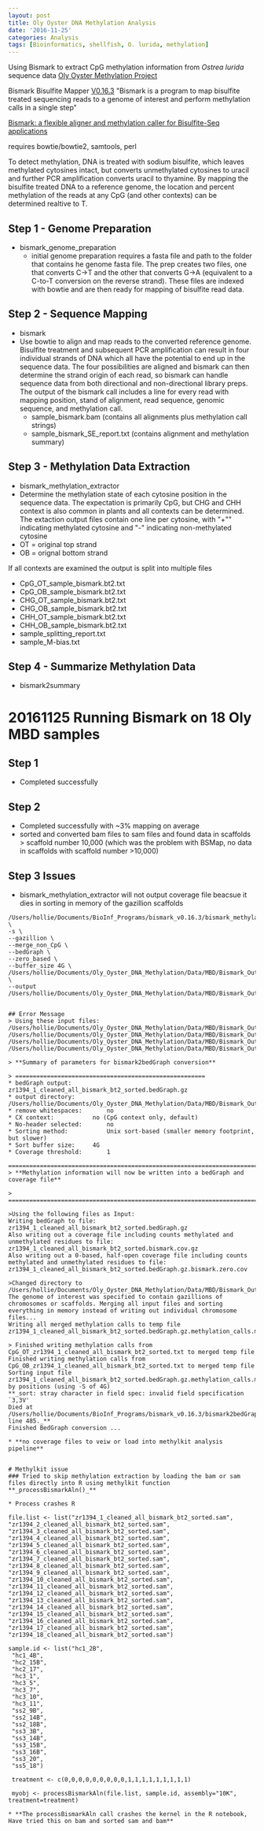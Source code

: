 ```yaml
---
layout: post
title: Oly Oyster DNA Methylation Analysis
date: '2016-11-25'
categories: Analysis
tags: [Bioinformatics, shellfish, O. lurida, methylation]
---
```



Using Bismark to extract CpG methylation information from _Ostrea lurida_ sequence data [Oly Oyster Methylation Project](https://github.com/hputnam/Oly_Oyster_DNA_Methylation)

Bismark Bisulfite Mapper [V0.16.3](https://rawgit.com/FelixKrueger/Bismark/master/Docs/Bismark_User_Guide.html) "Bismark is a program to map bisulfite treated sequencing reads to a genome of interest and perform methylation calls in a single step"

[Bismark: a flexible aligner and methylation caller for Bisulfite-Seq applications](https://www.ncbi.nlm.nih.gov/pubmed/21493656)

requires bowtie/bowtie2, samtools, perl

To detect methylation, DNA is treated with sodium bisulfite, which leaves methylated cytosines intact, but converts unmethylated cytosines to uracil and further PCR amplification converts uracil to thyamine.  By mapping the bisulfite treated DNA to a reference genome, the location and percent methylation of the reads at any CpG (and other contexts) can be determined realtive to T.

## Step 1 - Genome Preparation

* bismark_genome_preparation
	* initial genome preparation requires a fasta file and path to the folder that contains he genome fasta file.  The prep creates two files, one that converts C->T  and the other that converts G->A (equivalent to a C-to-T conversion on the reverse strand). These files are indexed with bowtie and are then ready for mapping of bisulfite read data.

## Step 2 - Sequence Mapping

* bismark
* 	Use bowtie to align and map reads to the converted reference genome. Bisulfite treatment and subsequent PCR amplification can result in four individual strands of DNA which all have the potential to end up in the sequence data. The four possibilities are aligned and bismark can then determine the strand origin of each read, so bismark can handle sequence data from both directional and non-directional library preps. The output of the bismark call includes  a line for every read with mapping position, stand of alignment, read sequence, genomic sequence, and methylation call.
	* sample_bismark.bam (contains all alignments plus methylation call strings) 
	* sample_bismark_SE_report.txt (contains alignment and methylation summary)

	
## Step 3 - Methylation Data Extraction

* bismark_methylation_extractor
* Determine the methylation state of each cytosine position in the sequence data. The expectation is primarily CpG, but CHG and CHH context is also common in plants and all contexts can be determined. The extaction output files contain one line per cytosine, with "+"" indicating methylated cytosine and "-" indicating non-methylated cytosine
* OT = original top strand
* OB = orignal bottom strand

If all contexts are examined the output is split into multiple files * CpG_OT_sample_bismark.bt2.txt* CpG_OB_sample_bismark.bt2.txt* CHG_OT_sample_bismark.bt2.txt* CHG_OB_sample_bismark.bt2.txt* CHH_OT_sample_bismark.bt2.txt* CHH_OB_sample_bismark.bt2.txt* sample_splitting_report.txt* sample_M-bias.txt
## Step 4 - Summarize Methylation Data
* bismark2summary


# 20161125 Running Bismark on 18 Oly MBD samples

## Step 1 

* Completed successfully

## Step 2 

* Completed successfully with ~3% mapping on average
* sorted and converted bam files to sam files and found data in scaffolds > scaffold number 10,000 (which was the problem with BSMap, no data in scaffolds with scaffold number >10,000)
## Step 3 Issues
* bismark_methylation_extractor will not output coverage file beacsue it dies in sorting in memory of the gazillion scaffolds
```%%bash
/Users/hollie/Documents/BioInf_Programs/bismark_v0.16.3/bismark_methylation_extractor \
-s \
--gazillion \
--merge_non_CpG \
--bedGraph \
--zero_based \
--buffer_size 4G \
/Users/hollie/Documents/Oly_Oyster_DNA_Methylation/Data/MBD/Bismark_Output/zr1394_1_cleaned_all_bismark_bt2_sorted.bam \
--output /Users/hollie/Documents/Oly_Oyster_DNA_Methylation/Data/MBD/Bismark_Output/Methy_extract_sorted```


## Error Message
> Using these input files: /Users/hollie/Documents/Oly_Oyster_DNA_Methylation/Data/MBD/Bismark_Output/Methy_extract_sorted/CpG_OT_zr1394_1_cleaned_all_bismark_bt2_sorted.txt /Users/hollie/Documents/Oly_Oyster_DNA_Methylation/Data/MBD/Bismark_Output/Methy_extract_sorted/CpG_OB_zr1394_1_cleaned_all_bismark_bt2_sorted.txt /Users/hollie/Documents/Oly_Oyster_DNA_Methylation/Data/MBD/Bismark_Output/Methy_extract_sorted/Non_CpG_OT_zr1394_1_cleaned_all_bismark_bt2_sorted.txt /Users/hollie/Documents/Oly_Oyster_DNA_Methylation/Data/MBD/Bismark_Output/Methy_extract_sorted/Non_CpG_OB_zr1394_1_cleaned_all_bismark_bt2_sorted.bam.txt

> **Summary of parameters for bismark2bedGraph conversion**

> ======================================================
* bedGraph output:		zr1394_1_cleaned_all_bismark_bt2_sorted.bedGraph.gz
* output directory:		/Users/hollie/Documents/Oly_Oyster_DNA_Methylation/Data/MBD/Bismark_Output/Methy_extract_sorted/<
* remove whitespaces:		no
* CX context:			no (CpG context only, default)
* No-header selected:		no
* Sorting method:			Unix sort-based (smaller memory footprint, but slower)
* Sort buffer size:		4G
* Coverage threshold:		1

=============================================================================
> **Methylation information will now be written into a bedGraph and coverage file**

> =============================================================================

>Using the following files as Input:
Writing bedGraph to file: zr1394_1_cleaned_all_bismark_bt2_sorted.bedGraph.gz
Also writing out a coverage file including counts methylated and unmethylated residues to file: zr1394_1_cleaned_all_bismark_bt2_sorted.bismark.cov.gz
Also writing out a 0-based, half-open coverage file including counts methylated and unmethylated residues to file: zr1394_1_cleaned_all_bismark_bt2_sorted.bedGraph.gz.bismark.zero.cov

>Changed directory to /Users/hollie/Documents/Oly_Oyster_DNA_Methylation/Data/MBD/Bismark_Output/Methy_extract_sorted/
The genome of interest was specified to contain gazillions of chromosomes or scaffolds. Merging all input files and sorting everything in memory instead of writing out individual chromosome files...
Writing all merged methylation calls to temp file zr1394_1_cleaned_all_bismark_bt2_sorted.bedGraph.gz.methylation_calls.merged

> Finished writing methylation calls from CpG_OT_zr1394_1_cleaned_all_bismark_bt2_sorted.txt to merged temp file
Finished writing methylation calls from CpG_OB_zr1394_1_cleaned_all_bismark_bt2_sorted.txt to merged temp file
Sorting input file zr1394_1_cleaned_all_bismark_bt2_sorted.bedGraph.gz.methylation_calls.merged by positions (using -S of 4G)
**_sort: stray character in field spec: invalid field specification `3,3V'
Died at /Users/hollie/Documents/BioInf_Programs/bismark_v0.16.3/bismark2bedGraph line 485._**
Finished BedGraph conversion ...

* **no coverage files to veiw or load into methylkit analysis pipeline**


# Methylkit issue
### Tried to skip methylation extraction by loading the bam or sam files directly into R using methylkit function **_processBismarkAln()_** 

* Process crashes R

file.list <- list("zr1394_1_cleaned_all_bismark_bt2_sorted.sam",
"zr1394_2_cleaned_all_bismark_bt2_sorted.sam",
"zr1394_3_cleaned_all_bismark_bt2_sorted.sam",
"zr1394_4_cleaned_all_bismark_bt2_sorted.sam",
"zr1394_5_cleaned_all_bismark_bt2_sorted.sam",
"zr1394_6_cleaned_all_bismark_bt2_sorted.sam",
"zr1394_7_cleaned_all_bismark_bt2_sorted.sam",
"zr1394_8_cleaned_all_bismark_bt2_sorted.sam",
"zr1394_9_cleaned_all_bismark_bt2_sorted.sam",
"zr1394_10_cleaned_all_bismark_bt2_sorted.sam",
"zr1394_11_cleaned_all_bismark_bt2_sorted.sam",
"zr1394_12_cleaned_all_bismark_bt2_sorted.sam",
"zr1394_13_cleaned_all_bismark_bt2_sorted.sam",
"zr1394_14_cleaned_all_bismark_bt2_sorted.sam",
"zr1394_15_cleaned_all_bismark_bt2_sorted.sam",
"zr1394_16_cleaned_all_bismark_bt2_sorted.sam",
"zr1394_17_cleaned_all_bismark_bt2_sorted.sam",
"zr1394_18_cleaned_all_bismark_bt2_sorted.sam")

sample.id <- list("hc1_2B",
 "hc1_4B",
 "hc2_15B",
 "hc2_17",
 "hc3_1",
 "hc3_5",
 "hc3_7",
 "hc3_10",
 "hc3_11",
 "ss2_9B",
 "ss2_14B",
 "ss2_18B",
 "ss3_3B",
 "ss3_14B",
 "ss3_15B",
 "ss3_16B",
 "ss3_20",
 "ss5_18")
 
 treatment <- c(0,0,0,0,0,0,0,0,0,1,1,1,1,1,1,1,1,1)
 
 myobj <- processBismarkAln(file.list, sample.id, assembly="10K", treatment=treatment)
 
* **The processBismarkAln call crashes the kernel in the R notebook, Have tried this on bam and sorted sam and bam**


